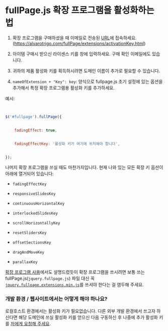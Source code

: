 # fullPage.js 확장 프로그램을 활성화하는 법

1. 확장 프로그램을 구매하셨을 때 이메일로 전송된 [URL](https://alvarotrigo.com/fullPage/extensions/activationKey.html)에 접속하세요. (https://alvarotrigo.com/fullPage/extensions/activationKey.html)
1. 아이템 구매시 받으신 라이센스 키를 창에 입력하세요. 구매 확인 이메일에도 있습니다.
1. 귀하의 제품 활성화 키를 획득하시려면 도메인 이름이 추가로 필요할 수 있습니다.
1. `nameOfExtension + "Key": key`: 양식으로 fullpage.js 초기 설정에 있는 옵션을 추가해서 특정 확장 프로그램용 활성화 키를 추가하세요.

예시:

```javascript
$('#fullpage').fullPage({
    fadingEffect: true,
    fadingEffectKey: '활성화 키가 여기에 위치해야 합니다',
});
```

나머지 확장 프로그램을 쓰실 때도 마찬가지입니다. 현재 나와 있는 모든 확장 키 옵션이 아래에 열거되어 있습니다:

* `fadingEffectKey`
* `responsiveSlidesKey`
* `continuousHorizontalKey`
* `interlockedSlidesKey`
* `scrollHorizontallyKey`
* `resetSlidersKey`
* `offsetSectionsKey`
* `dragAndMoveKey`
* `parallaxKey`

[확장 프로그램 사용](https://github.com/alvarotrigo/fullPage.js#use-extensions)에서도 설명드렸듯이 확장 프로그램을 쓰시려면 보통 쓰는 fullPage.js(`jquery.fullpage.js`) 파일 대신 꼭 [`jquery.fullpage.extensions.min.js`](https://github.com/alvarotrigo/fullPage.js/blob/master/dist/jquery.fullpage.extensions.min.js)를 쓰셔야 한다는 걸 염두해 주세요.

### 개발 환경 / 웹사이트에서는 어떻게 해야 하나요?
로컬호스트 환경에서는 활성화 키가 필요없습니다. 다른 외부 개발 환경에서 쓰고자 하신다면 해당 도메인에 쓰실 활성화 키를 얻으신 다음 구동하신 후 나중에 추가 활성화 키를 [저에게 요청해 주세요](http://alvarotrigo.com/#contact).

